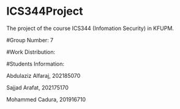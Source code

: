 # ICS344Project
The project of the course ICS344 (Infomation Security) in KFUPM.

#Group Number: 7

#Work Distribution:

#Students Information:


Abdulaziz Alfaraj, 202185070 


Sajjad Arafat, 202175170


Mohammed Cadura, 201916710
